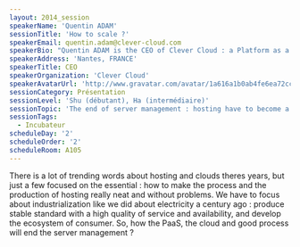 ```yaml
---
layout: 2014_session
speakerName: 'Quentin ADAM'
sessionTitle: 'How to scale ?'
speakerEmail: quentin.adam@clever-cloud.com
speakerBio: "Quentin ADAM is the CEO of Clever Cloud : a Platform as a Service company allowing you to run java, scala, ruby, node.js, php, python or go applications, with auto scaling and auto healing features. This position allow him to study lots of applications, code, practice, and extract some talks and advises. Regular speaker at various tech conference, he’s focused to help developers to deliver quickly and happily good applications.\n"
speakerAddress: 'Nantes, FRANCE'
speakerTitle: CEO
speakerOrganization: 'Clever Cloud'
speakerAvatarUrl: 'http://www.gravatar.com/avatar/1a616a1b0ab4fe6ea72cc8d00c8ba4ec?size=200&default=mm'
sessionCategory: Présentation
sessionLevel: 'Shu (débutant), Ha (intermédiaire)'
sessionTopic: 'The end of server management : hosting have to become a commodity'
sessionTags:
  - Incubateur
scheduleDay: '2'
scheduleOrder: '2'
scheduleRoom: A105
---
```


There is a lot of trending words about hosting and clouds theres years, but just a few focused on the essential : how to make the process and the production of hosting really neat and without problems. We have to focus about industrialization like we did about electricity a century ago : produce stable standard with a high quality of service and availability, and develop the ecosystem of consumer. So, how the PaaS, the cloud and good process will end the server management ?






